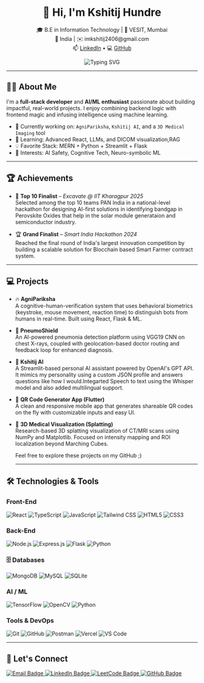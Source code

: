 <!-- GitHub Profile README -->

<h1 align="center">👋 Hi, I'm Kshitij Hundre</h1>

<p align="center">
🎓 B.E in Information Technology | 🏫 VESIT, Mumbai <br>
📍 India | ✉️ imkshitij2406@gmail.com <br>
📫 <a href="https://in.linkedin.com/in/kshitij-hundre-b0a3602b">LinkedIn</a> • 
💻 <a href="https://github.com/alchemist240">GitHub</a>
</p>

<p align="center">
  <img src="https://readme-typing-svg.demolab.com?font=Fira+Code&size=22&duration=2500&pause=900&center=true&vCenter=true&width=1000&lines=AI+ML+Enthusiast+%7C+Full+Stack+Developer+%7C+ML+Researcher;Building+cool+tech+to+bridge+humans+%2B+machines+%F0%9F%A7%A0;Currently+working+on+my+brain+%F0%9F%9A%80;Sleep+is+a+social+construct+%E2%98%95%EF%B8%8F+%F0%9F%92%A1;Definitely+not+talking+to+GPT+at+3AM+%F0%9F%A4%96%F0%9F%92%AC" alt="Typing SVG" />
</p>




---

## 👨‍💻 About Me

I'm a **full-stack developer** and **AI/ML enthusiast** passionate about building impactful, real-world projects. I enjoy combining backend logic with frontend magic and infusing intelligence using machine learning.

- 🔭 Currently working on: `AgniPariksha`, `Kshitij AI`, and a `3D Medical Imaging` tool  
- 🌱 Learning: Advanced React, LLMs, and DICOM visualization,RAG 
- 💡 Favorite Stack: MERN + Python + Streamlit + Flask  
- 🧠 Interests: AI Safety, Cognitive Tech, Neuro-symbolic ML  

---

## 🏆 Achievements

- 🥇 **Top 10 Finalist** – *Excavate @ IIT Kharagpur 2025*  
  Selected among the top 10 teams PAN India in a national-level hackathon for designing AI-first solutions in identifying bandgap in Perovskite Oxides that help in the solar module generataion and semiconductor     industry.

- 🏆 **Grand Finalist** – *Smart India Hackathon 2024*  
  Reached the final round of India's largest innovation competition by building a scalable solution for Blocchain based Smart Farmer contract system.

---

## 💻 Projects

- 🔥 **AgniPariksha**  
  A cognitive-human-verification system that uses behavioral biometrics (keystroke, mouse movement, reaction time) to distinguish bots from humans in real-time. Built using React, Flask & ML.

- 🏥 **PneumoShield**  
  An AI-powered pneumonia detection platform using VGG19 CNN on chest X-rays, coupled with geolocation-based doctor routing and feedback loop for enhanced diagnosis.

- 🤖 **Kshitij AI**  
  A Streamlit-based personal AI assistant powered by OpenAI's GPT API. It mimics my personality using a custom JSON profile and answers questions like how I would.Integarted Speech to text using the Whisper model   and also added multilingual support.

- 📱 **QR Code Generator App (Flutter)**  
  A clean and responsive mobile app that generates shareable QR codes on the fly with customizable inputs and easy UI.

- 🧬 **3D Medical Visualization (Splatting)**  
  Research-based 3D splatting visualization of CT/MRI scans using NumPy and Matplotlib. Focused on intensity mapping and ROI localization beyond Marching Cubes.

  Feel free to explore these projects on my GitHub ;)

  ---

## 🛠️ Technologies & Tools

### Front-End  
![React](https://img.shields.io/badge/-React-61DAFB?style=flat&logo=react&logoColor=black)
![TypeScript](https://img.shields.io/badge/-TypeScript-3178C6?style=flat&logo=typescript&logoColor=white)
![JavaScript](https://img.shields.io/badge/-JavaScript-F7DF1E?style=flat&logo=javascript&logoColor=black)
![Tailwind CSS](https://img.shields.io/badge/-TailwindCSS-06B6D4?style=flat&logo=tailwindcss&logoColor=white)
![HTML5](https://img.shields.io/badge/-HTML5-E34F26?style=flat&logo=html5&logoColor=white)
![CSS3](https://img.shields.io/badge/-CSS3-1572B6?style=flat&logo=css3&logoColor=white)

### Back-End  
![Node.js](https://img.shields.io/badge/-Node.js-339933?style=flat&logo=node.js&logoColor=white)
![Express.js](https://img.shields.io/badge/-Express.js-000000?style=flat&logo=express&logoColor=white)
![Flask](https://img.shields.io/badge/-Flask-000000?style=flat&logo=flask&logoColor=white)
![Python](https://img.shields.io/badge/-Python-3776AB?style=flat&logo=python&logoColor=white)

### 🗄️ Databases  
![MongoDB](https://img.shields.io/badge/-MongoDB-47A248?style=flat&logo=mongodb&logoColor=white)
![MySQL](https://img.shields.io/badge/-MySQL-4479A1?style=flat&logo=mysql&logoColor=white)
![SQLite](https://img.shields.io/badge/-SQLite-003B57?style=flat&logo=sqlite&logoColor=white)


### AI / ML  
![TensorFlow](https://img.shields.io/badge/-TensorFlow-FF6F00?style=flat&logo=tensorflow&logoColor=white)
![OpenCV](https://img.shields.io/badge/-OpenCV-5C3EE8?style=flat&logo=opencv&logoColor=white)
![Python](https://img.shields.io/badge/-Python-3776AB?style=flat&logo=python&logoColor=white)

### Tools & DevOps  
![Git](https://img.shields.io/badge/-Git-F05032?style=flat&logo=git&logoColor=white)
![GitHub](https://img.shields.io/badge/-GitHub-181717?style=flat&logo=github&logoColor=white)
![Postman](https://img.shields.io/badge/-Postman-FF6C37?style=flat&logo=postman&logoColor=white)
![Vercel](https://img.shields.io/badge/-Vercel-000000?style=flat&logo=vercel&logoColor=white)
![VS Code](https://img.shields.io/badge/-VS%20Code-007ACC?style=flat&logo=visual-studio-code&logoColor=white)

---

## 🤝 Let's Connect

<p align="left">
  <a href="mailto:kshitijhundre240@gmail.com" target="_blank">
    <img src="https://img.shields.io/badge/Email-D14836?style=for-the-badge&logo=gmail&logoColor=white" alt="Email Badge"/>
  </a>
  <a href="https://in.linkedin.com/in/kshitij-hundre-b0a3602b" target="_blank">
    <img src="https://img.shields.io/badge/LinkedIn-0A66C2?style=for-the-badge&logo=linkedin&logoColor=white" alt="LinkedIn Badge"/>
  </a>
  <a href="https://leetcode.com/u/Kshitij_Hundre_24/" target="_blank">
    <img src="https://img.shields.io/badge/LeetCode-FFA116?style=for-the-badge&logo=leetcode&logoColor=black" alt="LeetCode Badge"/>
  </a>
  <a href="https://github.com/alchemist240" target="_blank">
    <img src="https://img.shields.io/badge/GitHub-100000?style=for-the-badge&logo=github&logoColor=white" alt="GitHub Badge"/>
  </a>
  <!-- Optional -->
  <!--
  <a href="https://your-portfolio-url.com" target="_blank">
    <img src="https://img.shields.io/badge/Portfolio-000000?style=for-the-badge&logo=vercel&logoColor=white" alt="Portfolio Badge"/>
  </a>
  -->
</p>


